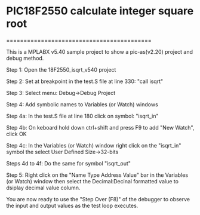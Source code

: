 # PIC18F2550 calculate integer square root
==========================================

This is a MPLABX v5.40 sample project to show a pic-as(v2.20) 
project and debug method.

Step 1: Open the 18F2550_isqrt_v540 project

Step 2: Set at breakpoint in the test.S file at line 330: "call    isqrt"

Step 3: Select menu: Debug->Debug Project

Step 4: Add symbolic names to Variables (or Watch) windows

Step 4a: In the test.S file at line 180 click on symbol: "isqrt_in"

Step 4b: On keboard hold down ctrl+shift and press F9 to add "New Watch", click OK

Step 4c: In the Variables (or Watch) window right click on the "isqrt_in" symbol the select User Defined Size->32-bits

Steps 4d to 4f: Do the same for symbol "isqrt_out"

Step 5: Right click on the "Name Type Address Value" bar in the Variables (or Watch) window then select the Decimal:Decinal formatted value to dsiplay decimal value column.

You are now ready to use the "Step Over (F8)" of the debugger to observe the input and output values as the test loop executes.